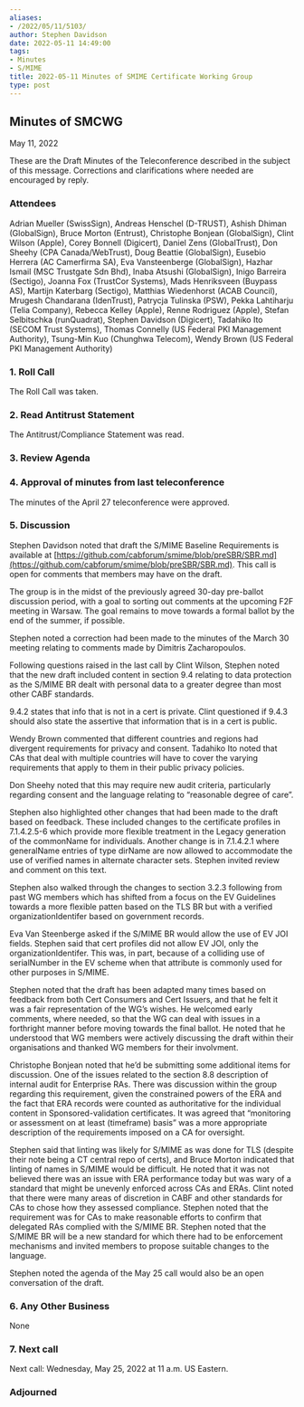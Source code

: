 ```yaml
---
aliases:
- /2022/05/11/5103/
author: Stephen Davidson
date: 2022-05-11 14:49:00
tags:
- Minutes
- S/MIME
title: 2022-05-11 Minutes of SMIME Certificate Working Group 
type: post
---
```


## Minutes of SMCWG

May 11, 2022

These are the Draft Minutes of the Teleconference described in the subject of this message. Corrections and clarifications where needed are encouraged by reply.

### Attendees

Adrian Mueller (SwissSign), Andreas Henschel (D-TRUST), Ashish Dhiman (GlobalSign), Bruce Morton (Entrust), Christophe Bonjean (GlobalSign), Clint Wilson (Apple), Corey Bonnell (Digicert), Daniel Zens (GlobalTrust), Don Sheehy (CPA Canada/WebTrust), Doug Beattie (GlobalSign), Eusebio Herrera (AC Camerfirma SA), Eva Vansteenberge (GlobalSign), Hazhar Ismail (MSC Trustgate Sdn Bhd), Inaba Atsushi (GlobalSign), Inigo Barreira (Sectigo), Joanna Fox (TrustCor Systems), Mads Henriksveen (Buypass AS), Martijn Katerbarg (Sectigo), Matthias Wiedenhorst (ACAB Council), Mrugesh Chandarana (IdenTrust), Patrycja Tulinska (PSW), Pekka Lahtiharju (Telia Company), Rebecca Kelley (Apple), Renne Rodriguez (Apple), Stefan Selbitschka (runQuadrat), Stephen Davidson (Digicert), Tadahiko Ito (SECOM Trust Systems), Thomas Connelly (US Federal PKI Management Authority), Tsung-Min Kuo (Chunghwa Telecom), Wendy Brown (US Federal PKI Management Authority)

### 1. Roll Call

The Roll Call was taken.

### 2. Read Antitrust Statement

The Antitrust/Compliance Statement was read.

### 3. Review Agenda

### 4. Approval of minutes from last teleconference

The minutes of the April 27 teleconference were approved.

### 5. Discussion

Stephen Davidson noted that draft the S/MIME Baseline Requirements is available at [https://github.com/cabforum/smime/blob/preSBR/SBR.md](https://github.com/cabforum/smime/blob/preSBR/SBR.md). This call is open for comments that members may have on the draft.

The group is in the midst of the previously agreed 30-day pre-ballot discussion period, with a goal to sorting out comments at the upcoming F2F meeting in Warsaw. The goal remains to move towards a formal ballot by the end of the summer, if possible.

Stephen noted a correction had been made to the minutes of the March 30 meeting relating to comments made by Dimitris Zacharopoulos.

Following questions raised in the last call by Clint Wilson, Stephen noted that the new draft included content in section 9.4 relating to data protection as the S/MIME BR dealt with personal data to a greater degree than most other CABF standards.

9.4.2 states that info that is not in a cert is private. Clint questioned if 9.4.3 should also state the assertive that information that is in a cert is public.

Wendy Brown commented that different countries and regions had divergent requirements for privacy and consent. Tadahiko Ito noted that CAs that deal with multiple countries will have to cover the varying requirements that apply to them in their public privacy policies.

Don Sheehy noted that this may require new audit criteria, particularly regarding consent and the language relating to “reasonable degree of care”.

Stephen also highlighted other changes that had been made to the draft based on feedback. These included changes to the certificate profiles in 7.1.4.2.5-6 which provide more flexible treatment in the Legacy generation of the commonName for individuals. Another change is in 7.1.4.2.1 where generalName entries of type dirName are now allowed to accommodate the use of verified names in alternate character sets. Stephen invited review and comment on this text.

Stephen also walked through the changes to section 3.2.3 following from past WG members which has shifted from a focus on the EV Guidelines towards a more flexible patten based on the TLS BR but with a verified organizationIdentifer based on government records.

Eva Van Steenberge asked if the S/MIME BR would allow the use of EV JOI fields. Stephen said that cert profiles did not allow EV JOI, only the organizationIdentifer. This was, in part, because of a colliding use of serialNumber in the EV scheme when that attribute is commonly used for other purposes in S/MIME.

Stephen noted that the draft has been adapted many times based on feedback from both Cert Consumers and Cert Issuers, and that he felt it was a fair representation of the WG’s wishes. He welcomed early comments, where needed, so that the WG can deal with issues in a forthright manner before moving towards the final ballot. He noted that he understood that WG members were actively discussing the draft within their organisations and thanked WG members for their involvment.

Christophe Bonjean noted that he’d be submitting some additional items for discussion. One of the issues related to the section 8.8 description of internal audit for Enterprise RAs. There was discussion within the group regarding this requirement, given the constrained powers of the ERA and the fact that ERA records were counted as authoritative for the individual content in Sponsored-validation certificates. It was agreed that “monitoring or assessment on at least (timeframe) basis” was a more appropriate description of the requirements imposed on a CA for oversight.

Stephen said that linting was likely for S/MIME as was done for TLS (despite their note being a CT central repo of certs), and Bruce Morton indicated that linting of names in S/MIME would be difficult. He noted that it was not believed there was an issue with ERA performance today but was wary of a standard that might be unevenly enforced across CAs and ERAs. Clint noted that there were many areas of discretion in CABF and other standards for CAs to chose how they assessed compliance. Stephen noted that the requirement was for CAs to make reasonable efforts to confirm that delegated RAs complied with the S/MIME BR. Stephen noted that the S/MIME BR will be a new standard for which there had to be enforcement mechanisms and invited members to propose suitable changes to the language.

Stephen noted the agenda of the May 25 call would also be an open conversation of the draft.

### 6. Any Other Business

None

### 7. Next call

Next call: Wednesday, May 25, 2022 at 11 a.m. US Eastern.

### Adjourned